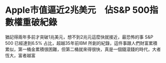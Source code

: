# Apple市值逼近2兆美元　佔S&P 500指數權重破紀錄
猶記得兩年多前才突破1兆美元，想不到2兆元這麼快就接近，最恐怖的事
S&P 500 已經達到6.5% 占比，超越35年前IBM 所創的紀錄，這件事跟人們財富累積累似，第一桶金累積很困難，但第二桶就來得很快，真是一個錢滾錢的時代，大者恆大，富者越富